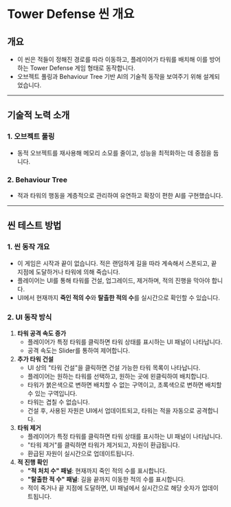 # Tower Defense 씬 개요

## 개요
- 이 씬은 적들이 정해진 경로를 따라 이동하고, 플레이어가 타워를 배치해 이를 방어하는 Tower Defense 게임 형태로 동작합니다.
- 오브젝트 풀링과 Behaviour Tree 기반 AI의 기술적 동작을 보여주기 위해 설계되었습니다.

---

## 기술적 노력 소개

### 1. **오브젝트 풀링**
- 동적 오브젝트를 재사용해 메모리 소모를 줄이고, 성능을 최적화하는 데 중점을 둡니다.

### 2. **Behaviour Tree**
- 적과 타워의 행동을 계층적으로 관리하여 유연하고 확장이 편한 AI를 구현했습니다.

---

## 씬 테스트 방법

### 1. **씬 동작 개요**
- 이 게임은 시작과 끝이 없습니다. 적은 랜덤하게 길을 따라 계속해서 스폰되고, 끝 지점에 도달하거나 타워에 의해 죽습니다.
- 플레이어는 UI를 통해 타워를 건설, 업그레이드, 제거하며, 적의 진행을 막아야 합니다.
- UI에서 현재까지 **죽인 적의 수**와 **탈출한 적의 수**를 실시간으로 확인할 수 있습니다.

### 2. **UI 동작 방식**

1. **타워 공격 속도 증가**
   - 플레이어가 특정 타워를 클릭하면 타워 상태를 표시하는 UI 패널이 나타납니다.
   - 공격 속도는 Slider를 통하여 제어합니다.
2. **추가 타워 건설**
   - UI 상의 "타워 건설"을 클릭하면 건설 가능한 타워 목록이 나타납니다.
   - 플레이어는 원하는 타워를 선택하고, 원하는 곳에 왼클릭하여 배치합니다.
   - 타워가 붉은색으로 변하면 배치할 수 없는 구역이고, 초록색으로 변하면 배치할 수 있는 구역입니다.
   - 타워는 겹칠 수 없습니다.
   - 건설 후, 사용된 자원은 UI에서 업데이트되고, 타워는 적을 자동으로 공격합니다.
3. **타워 제거**
   - 플레이어가 특정 타워를 클릭하면 타워 상태를 표시하는 UI 패널이 나타납니다.
   - "타워 제거"를 클릭하면 타워가 제거되고, 자원이 환급됩니다.
   - 환급된 자원이 실시간으로 업데이트됩니다.
4. **적 진행 확인**
   - **"적 처치 수" 패널**: 현재까지 죽인 적의 수를 표시합니다.
   - **"탈출한 적 수" 패널**: 길을 끝까지 이동한 적의 수를 표시합니다.
   - 적이 죽거나 끝 지점에 도달하면, UI 패널에서 실시간으로 해당 숫자가 업데이트됩니다.
